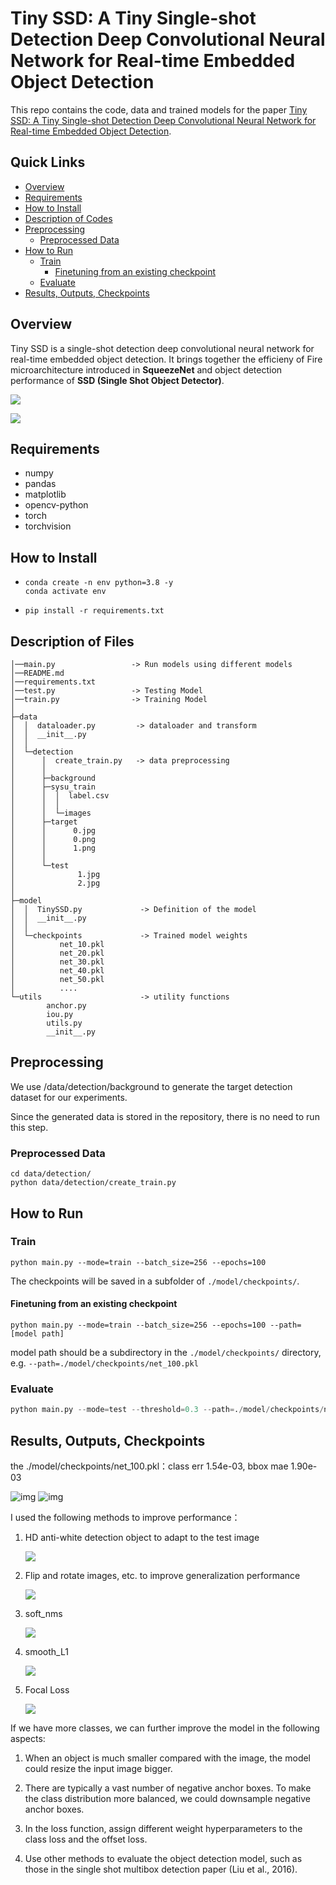 # Tiny SSD: A Tiny Single-shot Detection Deep Convolutional Neural Network for Real-time Embedded Object Detection

This repo contains the code, data and trained models for the paper [Tiny SSD: A Tiny Single-shot Detection Deep Convolutional Neural Network for Real-time Embedded Object Detection](https://arxiv.org/pdf/1802.06488.pdf).

## Quick Links

- [ Overview](#Overview)
- [ Requirements](#Requirements)
- [How to Install](#How-to-Install)
- [Description of Codes](#Description-of-Codes)
- [ Preprocessing](#Preprocessing)
  - [Preprocessed Data](#Preprocessed-Data)
- [How to Run](#How-to-Run)
  - [ Train](#Train)
    - [Finetuning from an existing checkpoint](#Finetuning-from-an-existing-checkpoint)
  - [ Evaluate](#Evaluate)
- [Results, Outputs, Checkpoints](#Results-Outputs-Checkpoints)

## Overview

Tiny SSD is a single-shot detection deep convolutional neural network for real-time embedded object detection.
It brings together the efficieny of Fire microarchitecture introduced in **SqueezeNet** and object detection performance of **SSD (Single Shot Object Detector)**.

![](https://img.enderfga.cn/img/ssd.svg)

![](https://img.enderfga.cn/img/image-20221018133431973.png)

## Requirements

* numpy
* pandas
* matplotlib
* opencv-python
* torch
* torchvision

## How to Install

- ```shell
  conda create -n env python=3.8 -y
  conda activate env
  ```
- ```shell
  pip install -r requirements.txt
  ```

## Description of Files

```
│──main.py                 -> Run models using different models
│──README.md
│──requirements.txt
│──test.py                 -> Testing Model
│──train.py                -> Training Model
│
├─data
│  │  dataloader.py         -> dataloader and transform
│  │  __init__.py
│  │
│  └─detection
│      │  create_train.py   -> data preprocessing
│      │
│      ├─background
│      ├─sysu_train
│      │  │  label.csv
│      │  │
│      │  └─images
│      ├─target
│      │      0.jpg
│      │      0.png
│      │      1.png
│      │
│      └─test
│              1.jpg
│              2.jpg
│
├─model
│  │  TinySSD.py             -> Definition of the model
│  │  __init__.py
│  │
│  └─checkpoints             -> Trained model weights
│          net_10.pkl
│          net_20.pkl
│          net_30.pkl
│          net_40.pkl
│          net_50.pkl
│		   ....
└─utils                      -> utility functions
        anchor.py
        iou.py
        utils.py
        __init__.py
```

## Preprocessing

We use /data/detection/background to generate the target detection dataset for our experiments.

Since the generated data is stored in the repository, there is no need to run this step.

### Preprocessed Data

```shell
cd data/detection/
python data/detection/create_train.py
```

## How to Run

### Train

```shell
python main.py --mode=train --batch_size=256 --epochs=100
```

The checkpoints will be saved in a subfolder of `./model/checkpoints/`.

#### Finetuning from an existing checkpoint

```shell
python main.py --mode=train --batch_size=256 --epochs=100 --path=[model path]
```

model path should be a subdirectory in the `./model/checkpoints/` directory, e.g. `--path=./model/checkpoints/net_100.pkl`

### Evaluate

```python
python main.py --mode=test --threshold=0.3 --path=./model/checkpoints/net_100.pkl
```

## Results, Outputs, Checkpoints

the ./model/checkpoints/net_100.pkl：class err 1.54e-03, bbox mae 1.90e-03

![img](result_1.jpg)
![img](result_2.jpg)

I used the following methods to improve performance：

1. HD anti-white detection object to adapt to the test image

   ![](https://img.enderfga.cn/img/image-20221018160400682.png)
2. Flip and rotate images, etc. to improve generalization performance

   ![](https://img.enderfga.cn/img/image-20221018155947834.png)
3. soft_nms

   ![](https://img.enderfga.cn/img/42166d224f4a20a4d58841b70d795a2a730ed0e4.jpeg@f_auto)
4. smooth_L1

   ![](https://img.enderfga.cn/img/image-20221018155842392.png)
5. Focal Loss

   ![](https://img.enderfga.cn/img/20221025160416.png)

If we have more classes, we can further improve the model in the following aspects:

1. When an object is much smaller compared with the image, the model could resize the input image bigger.

2. There are typically a vast number of negative anchor boxes. To make the class distribution more balanced, we could downsample negative anchor boxes.

3. In the loss function, assign different weight hyperparameters to the class loss and the offset loss.

4. Use other methods to evaluate the object detection model, such as those in the single shot multibox detection paper (Liu et al., 2016).